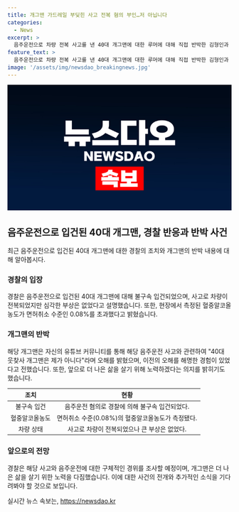 ```yaml
---
title: 개그맨 가드레일 부딪힌 사고 전복 혐의 부인…저 아닙니다
categories:
  - News
excerpt: >
  음주운전으로 차량 전복 사고를 낸 40대 개그맨에 대한 루머에 대해 직접 반박한 김형인과 김대범. 인천 서부경찰서는 음주운전 혐의로 A씨를 불구속 입건했으며, 혈중알코올농도는 면허취소 수준인 0.08% 이상이었다. A씨는 지난 2004년 데뷔해 군대 내무반을 소재로 개그 코너를 소개하여 인기를 끌었으나 최근 방송 활동이 줄어들었다고 전했다. 경찰은 피해는 없으나 구체적인 음주운전 경위 등을 조사할 계획이라고 밝혔다.
feature_text: >
  음주운전으로 차량 전복 사고를 낸 40대 개그맨에 대한 루머에 대해 직접 반박한 김형인과 김대범. 인천 서부경찰서는 음주운전 혐의로 A씨를 불구속 입건했으며, 혈중알코올농도는 면허취소 수준인 0.08% 이상이었다. A씨는 지난 2004년 데뷔해 군대 내무반을 소재로 개그 코너를 소개하여 인기를 끌었으나 최근 방송 활동이 줄어들었다고 전했다. 경찰은 피해는 없으나 구체적인 음주운전 경위 등을 조사할 계획이라고 밝혔다.
image: '/assets/img/newsdao_breakingnews.jpg'
---
```


<p><img src="/assets/img/newsdao_breakingnews.jpg" alt="koreaapp 속보" /></p>

<h2 data-ke-size="size26">음주운전으로 입건된 40대 개그맨, 경찰 반응과 반박 사건</h2>

<p data-ke-size="size16">최근 음주운전으로 입건된 40대 개그맨에 대한 경찰의 조치와 개그맨의 반박 내용에 대해 알아봅시다.</p>

<h3>경찰의 입장</h3>

<p data-ke-size="size16">경찰은 음주운전으로 입건된 40대 개그맨에 대해 불구속 입건되었으며, 사고로 차량이 전복되었지만 심각한 부상은 없었다고 설명했습니다. 또한, 현장에서 측정된 혈중알코올농도가 면허취소 수준인 0.08%를 초과했다고 밝혔습니다.</p>

<h3>개그맨의 반박</h3>

<p data-ke-size="size16">해당 개그맨은 자신의 유튜브 커뮤니티를 통해 해당 음주운전 사고와 관련하여 "40대 웃찾사 개그맨은 제가 아니다"라며 오해를 밝혔으며, 이전의 오해를 해명한 경험이 있었다고 전했습니다. 또한, 앞으로 더 나은 삶을 살기 위해 노력하겠다는 의지를 밝히기도 했습니다.</p>

<table>
    <thead>
        <tr>
            <th style="text-align: center;">조치</th>
            <th style="text-align: center;">현황</th>
        </tr>
    </thead>
    <tbody>
        <tr>
            <td style="text-align: center;">불구속 입건</td>
            <td style="text-align: center;">음주운전 혐의로 경찰에 의해 불구속 입건되었다.</td>
        </tr>
        <tr>
            <td style="text-align: center;">혈중알코올농도</td>
            <td style="text-align: center;">면허취소 수준(0.08%)의 혈중알코올농도가 측정됐다.</td>
        </tr>
        <tr>
            <td style="text-align: center;">차량 상태</td>
            <td style="text-align: center;">사고로 차량이 전복되었으나 큰 부상은 없었다.</td>
        </tr>
    </tbody>
</table>

<h3>앞으로의 전망</h3>

<p data-ke-size="size16">경찰은 해당 사고와 음주운전에 대한 구체적인 경위를 조사할 예정이며, 개그맨은 더 나은 삶을 살기 위한 노력을 다짐했습니다. 이에 대한 사건의 전개와 추가적인 소식을 기다려봐야 할 것으로 보입니다.</p>
실시간 뉴스 속보는, <a href="https://newsdao.kr" rel="dofollow">https://newsdao.kr</a>


